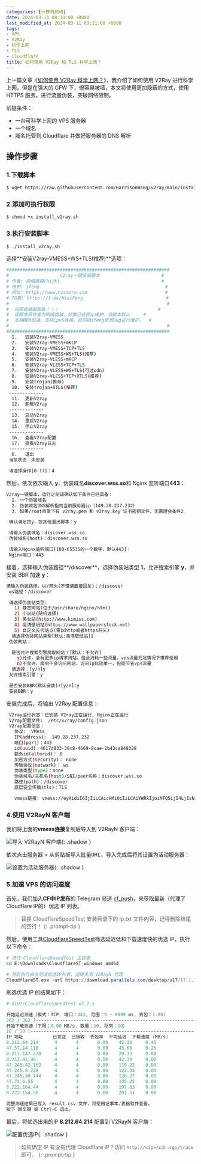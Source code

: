 ```yaml
---
categories: [计算机网络]
date: 2024-03-11 08:30:00 +0800
last_modified_at: 2024-03-11 09:21:00 +0800
tags:
- VPS
- V2Ray
- 科学上网
- TLS
- Cloudflare
title: 如何使用 V2Ray 和 TLS 科学上网？
---
```


上一篇文章《[如何使用 V2Ray 科学上网？](https://xiaowangye.org/posts/how-to-use-v2ray-to-access-the-internet-friendly/)》，我介绍了如何使用 V2Ray 进行科学上网，但是在强大的 GFW 下，很容易被墙，本文将使用更加隐蔽的方式，使用 HTTPS 服务，进行流量伪装，突破网络限制。

前提条件：

- 一台可科学上网的 VPS 服务器
- 一个域名
- 域名托管到 Cloudflare 并做好服务器的 DNS 解析

## 操作步骤

### 1.下载脚本

```bash
$ wget https://raw.githubusercontent.com/HarrisonWang/v2ray/main/install_v2ray.sh
```

### 2.添加可执行权限

```bash
$ chmod +x install_v2ray.sh
```

### 3.执行安装脚本

```bash
$ ./install_v2ray.sh
```

选择**安装V2ray-VMESS+WS+TLS(推荐)**选项：

```bash
#############################################################
#                   v2ray一键安装脚本                       #
# 作者: 网络跳越(hijk)                                      #
# 维护: ifeng                                               #
# 网址: https://www.hicairo.com                             #
# TG群: https://t.me/HiaiFeng                               #
#                                                           #
#  向网络跳越致敬！！！                                     #
#  该脚本原作者为网络跳越，好像已经停止维护。该脚本默认     #
#  支持BBR加速，支持ipv6连接。目前由ifeng修改Bug进行维护。  #
#                                                           #
#############################################################
  1.   安装V2ray-VMESS
  2.   安装V2ray-VMESS+mKCP
  3.   安装V2ray-VMESS+TCP+TLS
  4.   安装V2ray-VMESS+WS+TLS(推荐)
  5.   安装V2ray-VLESS+mKCP
  6.   安装V2ray-VLESS+TCP+TLS
  7.   安装V2ray-VLESS+WS+TLS(可过cdn)
  8.   安装V2ray-VLESS+TCP+XTLS(推荐)
  9.   安装trojan(推荐)
  10.  安装trojan+XTLS(推荐)
 -------------
  11.  更新V2ray
  12.  卸载V2ray
 -------------
  13.  启动V2ray
  14.  重启V2ray
  15.  停止V2ray
 -------------
  16.  查看V2ray配置
  17.  查看V2ray日志
 -------------
  0.   退出
 当前状态：未安装

 请选择操作[0-17]：4
```

然后，依次依次输入 **y**、伪装域名**discover.wss.so**和 Nginx 监听端口**443**：

```bash
V2ray一键脚本，运行之前请确认如下条件已经具备：
  1. 一个伪装域名
  2. 伪装域名DNS解析指向当前服务器ip（149.28.237.232）
  3. 如果/root目录下有 v2ray.pem 和 v2ray.key 证书密钥文件，无需理会条件2

 确认满足按y，按其他退出脚本：y

 请输入伪装域名：discover.wss.so
 伪装域名(host)：discover.wss.so

 请输入Nginx监听端口[100-65535的一个数字，默认443]：
 Nginx端口：443
```

接着，选择输入伪装路径**/discover**，选择伪装站类型 **1**，允许搜索引擎 **y**，并安装 BBR 加速 **y**：

```bash
请输入伪装路径，以/开头(不懂请直接回车)：/discover
 ws路径：/discover

 请选择伪装站类型:
   1) 静态网站(位于/usr/share/nginx/html)
   2) 小说站(随机选择)
   3) 美女站(http://www.kimiss.com)
   4) 高清壁纸站(https://www.wallpaperstock.net)
   5) 自定义反代站点(需以http或者https开头)
  请选择伪装网站类型[默认:高清壁纸站]1
 伪装网站：

  是否允许搜索引擎爬取网站？[默认：不允许]
    y)允许，会有更多ip请求网站，但会消耗一些流量，vps流量充足情况下推荐使用
    n)不允许，爬虫不会访问网站，访问ip比较单一，但能节省vps流量
  请选择：[y/n]y
 允许搜索引擎：y

 是否安装BBR(默认安装)?[y/n]:y
 安装BBR：y
```

安装完成后，将输出 V2Ray 配置信息：

```bash
 V2ray运行状态：已安装 V2ray正在运行, Nginx正在运行
 V2ray配置文件:  /etc/v2ray/config.json
 V2ray配置信息：
   协议:  VMess
   IP(address):  149.28.237.232
   端口(port)：443
   id(uuid)：4617d833-30c8-4669-8cae-2b43ca848328
   额外id(alterid)： 0
   加密方式(security)： none
   传输协议(network)： ws
   伪装类型(type)：none
   伪装域名/主机名(host)/SNI/peer名称：discover.wss.so
   路径(path)：/discover
   底层安全传输(tls)：TLS

   vmess链接: vmess://eyAidiI6IjIiLCAicHMiOiIiLCAiYWRkIjoiMTQ5LjI4LjIzNy4yMzIiLCAicG9ydCI6IjQ0MyIsICJpZCI6IjQ2MTdkODMzLTMwYzgtNDY2OS04Y2FlLTJiNDNjYTg0ODMyOCIsICJhaWQiOiIwIiwgIm5ldCI6IndzIiwgInR5cGUiOiJub25lIiwgImhvc3QiOiJkaXNjb3Zlci53c3Muc28iLCAicGF0aCI6Ii9kaXNjb3ZlciIsICJ0bHMiOiJ0bHMiIH0=
```

### 4.使用 V2RayN 客户端

我们将上面的**vmess连接**复制后导入到 V2RayN 客户端：

![导入 V2RayN 客户端](/img/image-20240311094418694.png){: .shadow }

依次点击<kbd>服务器</kbd> > <kbd>从剪贴板导入批量URL</kbd>，导入完成后将其设置为活动服务器：

![设置为活动服务器](/img/image-20240311085300325.png){: .shadow }

### 5.加速 VPS 的访问速度

首先，我们加入**CF中IP发布**的 Telegram 频道 [cf_push](https://t.me/cf_push)，来获取最新（代理了 Cloudflare IP的）优选 IP 列表。

> 替换 CloudflareSpeedTest 安装目录下的 ip.txt 文件内容，记得删除结尾的空行！
{: .prompt-tip }

然后，使用工具[CloudflareSpeedTest](https://github.com/XIU2/CloudflareSpeedTest/releases/latest)筛选延迟低和下载速度快的优选 IP，执行以下命令：

```powershell
# 进行 CloudflareSpeedTest 主目录
cd E:\Downloads\CloudflareST_windows_amd64

# 然后执行命令测试优选IP列表，记得关闭 V2RayN 代理
CloudflareST.exe -url https://download.parallels.com/desktop/v17/17.1.1-51537/ParallelsDesktop-17.1.1-51537.dmg
```

刷选优选 IP 的结果如下：

```powershell
# XIU2/CloudflareSpeedTest v2.2.5

开始延迟测速（模式：TCP, 端口：443, 范围：0 ~ 9999 ms, 丢包：1.00)
362 / 362 [------------------------------------------------------------------------------------------------] 可用: 67
开始下载测速（下限：0.00 MB/s, 数量：10, 队列：10）
10 / 10 [--------------------------------------------------------------------------------------------------]
IP 地址           已发送  已接收  丢包率  平均延迟  下载速度 (MB/s)
8.212.64.214      4       4       0.00    42.36     0.45
47.57.14.118      4       4       0.00    45.66     0.25
8.217.147.230     4       4       0.00    29.33     0.00
8.212.41.98       4       4       0.00    42.30     0.00
47.245.42.162     4       4       0.00    119.22    0.00
47.245.9.228      4       4       0.00    122.34    0.00
47.245.30.144     4       4       0.00    126.27    0.00
47.74.6.55        4       4       0.00    135.25    0.00
8.222.164.44      4       4       0.00    197.03    0.00
8.222.154.50      4       4       0.00    201.51    0.00

完整测速结果已写入 result.csv 文件，可使用记事本/表格软件查看。
按下 回车键 或 Ctrl+C 退出。
```

最后，将优选出来的IP **8.212.64.214** 配置到 V2RayN 客户端：

![配置优选IP](/img/image-20240311091949284.png){: .shadow }

> 如何确定 IP 有没有代理 Cloudflare IP？访问 `http://<ip>/cdn-cgi/trace` 即可。
{: .prompt-tip }